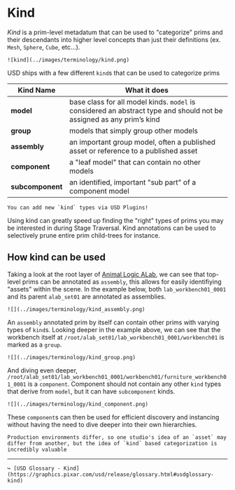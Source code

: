 # Kind

_Kind_ is a prim-level metadatum that can be used to "categorize" prims and their descendants into higher level concepts than just their definitions (ex. `Mesh`, `Sphere`, `Cube`, etc...).

```admonish example title="Example Applied Kind"
![kind](../images/terminology/kind.png)
```

USD ships with a few different `kind`s that can be used to categorize prims

| Kind Name         | What it does     |
|--------------|-----------|
| **model** | base class for all model kinds. `model` is considered an abstract type and should not be assigned as any prim’s kind|
| **group** | models that simply group other models|
| **assembly** | an important group model, often a published asset or reference to a published asset|
| **component** | a "leaf model" that can contain no other models|
| **subcomponent** | an identified, important "sub part" of a component model|

```admonish tip title=""
You can add new `kind` types via USD Plugins!
```


Using kind can greatly speed up finding the "right" types of prims you may be interested in during Stage Traversal. Kind annotations can be used to selectively prune entire prim child-trees for instance.


## How kind can be used

Taking a look at the root layer of [Animal Logic ALab](https://animallogic.com/alab/), we can see that top-level prims can be annotated as `assembly`, this allows for easily identifiying "assets" within the scene. In the example below, both `lab_workbench01_0001` and its parent `alab_set01` are annotated as assemblies.

```admonish example title="lab_workbench01_0001"
![](../images/terminology/kind_assembly.png)
```

An `assembly` annotated prim by itself can contain other prims with varying types of `kind`s. Looking deeper in the example above, we can see that the workbench itself at `/root/alab_set01/lab_workbench01_0001/workbench01` is marked as a `group`.

```admonish example title="workbench01"
![](../images/terminology/kind_group.png)
```

And diving even deeper, `/root/alab_set01/lab_workbench01_0001/workbench01/furniture_workbench01_0001` is a `component`. Component should not contain any other `kind` types that derive from `model`, but it can have `subcomponent` kinds.

```admonish example title="furniture_workbench01_0001"
![](../images/terminology/kind_component.png)
```

These `component`s can then be used for efficient discovery and instancing without having the need to dive deeper into their own hierarchies.

```admonish note title=""
Production environments differ, so one studio's idea of an `asset` may differ from another, but the idea of `kind` based categorization is incredibly valuable
```

---

```admonish note title=""
↪ [USD Glossary - Kind](https://graphics.pixar.com/usd/release/glossary.html#usdglossary-kind)
```